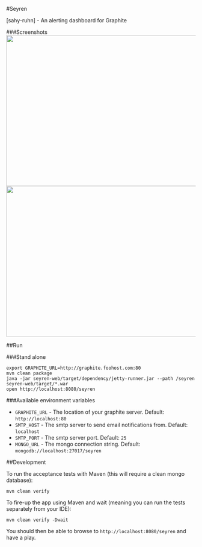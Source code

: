 #Seyren

[sahy-ruhn] - An alerting dashboard for Graphite

###Screenshots
<img src="http://i.imgur.com/SPNn0.png" height="400" width="700" />
<img src="http://i.imgur.com/cAW3I.png" height="400" width="700" />

##Run

###Stand alone

```
export GRAPHITE_URL=http://graphite.foohost.com:80
mvn clean package
java -jar seyren-web/target/dependency/jetty-runner.jar --path /seyren seyren-web/target/*.war
open http://localhost:8080/seyren
```

###Available environment variables
* `GRAPHITE_URL` - The location of your graphite server. Default: `http://localhost:80`
* `SMTP_HOST` - The smtp server to send email notifications from. Default: `localhost`
* `SMTP_PORT` - The smtp server port. Default: `25`
* `MONGO_URL` - The mongo connection string. Default: `mongodb://localhost:27017/seyren`

##Development

To run the acceptance tests with Maven (this will require a clean mongo database):

```
mvn clean verify
```

To fire-up the app using Maven and wait (meaning you can run the tests separately from your IDE):

```
mvn clean verify -Dwait
```

You should then be able to browse to `http://localhost:8080/seyren` and have a play.
